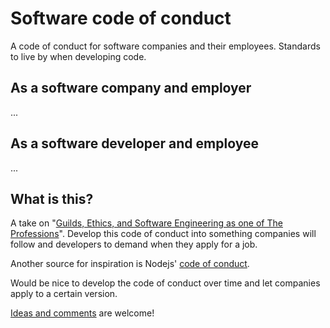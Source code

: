 # Software code of conduct
A code of conduct for software companies and their employees. Standards to live by when developing code.

## As a software company and employer
...

## As a software developer and employee
...

## What is this?
A take on "[Guilds, Ethics, and Software Engineering as one of The Professions](https://hackernoon.com/why-isnt-software-engineering-a-profession-68d1900112fc)". Develop this code of conduct into something companies will follow and developers to demand when they apply for a job.

Another source for inspiration is Nodejs' [code of conduct](https://github.com/nodejs/node/blob/master/CODE_OF_CONDUCT.md).

Would be nice to develop the code of conduct over time and let companies apply to a certain version.

[Ideas and comments](https://github.com/eklem/software-code-of-conduct/issues/new) are welcome!
